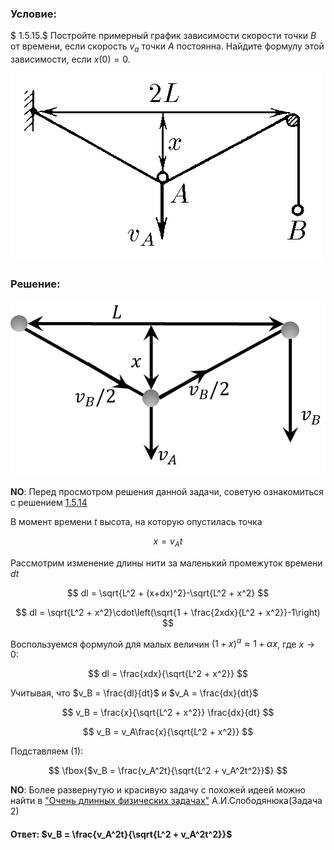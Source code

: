###  Условие:

$ 1.5.15.$ Постройте примерный график зависимости скорости точки $B$ от времени, если скорость $v_{a}$ точки $A$ постоянна. Найдите формулу этой зависимости, если $x(0) = 0$.

![ К задаче $1.5.15$ |499x301, 42%](../../img/1.5.15/statement.png)

###  Решение:

![ Распределение скоростей на нитях |609x339, 51%](../../img/1.5.15/draw.png)

__NO__: Перед просмотром решения данной задачи, советую ознакомиться с решением [1.5.14](../1.5.14)

В момент времени $t$ высота, на которую опустилась точка

$$
x = v_A t\tag{1}
$$

Рассмотрим изменение длины нити за маленький промежуток времени $dt$

$$
dl = \sqrt{L^2 + (x+dx)^2}-\sqrt{L^2 + x^2}
$$

$$
dl = \sqrt{L^2 + x^2}\cdot\left(\sqrt{1 + \frac{2xdx}{L^2 + x^2}}-1\right)
$$

Воспользуемся формулой для малых величин $(1+x)^\alpha\approx 1+\alpha x$, где $x\rightarrow 0$:

$$
dl = \frac{xdx}{\sqrt{L^2 + x^2}}
$$

Учитывая, что $v_B = \frac{dl}{dt}$ и $v_A = \frac{dx}{dt}$

$$
v_B = \frac{x}{\sqrt{L^2 + x^2}} \frac{dx}{dt}
$$

$$
v_B = v_A\frac{x}{\sqrt{L^2 + x^2}}
$$

Подставляем $(1):$

$$
\fbox{$v_B = \frac{v_A^2t}{\sqrt{L^2 + v_A^2t^2}}$}
$$

__NO__: Более развернутую и красивую задачу с похожей идеей можно найти в ["Очень длинных физических задачах"](https://belphol.github.io/books/LongProblemsPart1.pdf) А.И.Слободянюка(Задача 2)

#### Ответ: $v_B = \frac{v_A^2t}{\sqrt{L^2 + v_A^2t^2}}$